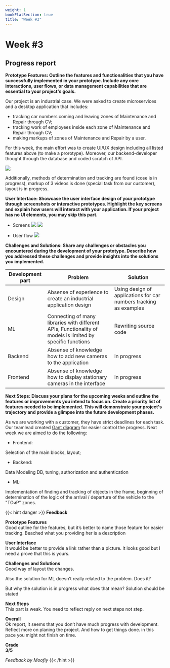 ```yaml
---
weight: 1
bookFlatSection: true
title: "Week #3"
---
```


# Week #3
## **Progress report**

 **Prototype Features: Outline the features and functionalities that you have successfully implemented in your prototype. Include any core interactions, user flows, or data management capabilities that are essential to your project's goals.**

 Our project is an industrial case. We were asked to create microservices and a desktop application that includes:
- tracking car numbers coming and leaving zones of Maintenance and Repair through CV;
- tracking work of employees inside each zone of Maintenance and Repair through CV;
- making markups of zones of Maintenance and Repair by a user.

For this week, the main effort was to create UI/UX design including all listed features above (to make a prorotype). Moreover, our backend-developer thought through the database and coded scratch of API. 

![](/WeWantMoney/database-1.jpg)

Additionally, methods of determination and tracking are found (cose is in progress), markup of 3 videos is done (special task from our customer), layout is in progress.

 **User Interface: Showcase the user interface design of your prototype through screenshots or interactive prototypes. Highlight the key screens and explain how users will interact with your application. If your project has no UI elements, you may skip this part.**

 - Screens
![](/WeWantMoney/main_screen-1.png)
![](/WeWantMoney/login_screen-1.jpg)

 - User flow
![](/WeWantMoney/user_flow-1.jpg)

 **Challenges and Solutions: Share any challenges or obstacles you encountered during the development of your prototype. Describe how you addressed these challenges and provide insights into the solutions you implemented.**

 Development part | Problem | Solution
 --- |--- | --- | 
 Design | Absense of experience to create an inductrial application design | Using design of applications for car numbers tracking as examples
 ML | Connecting of many libraries with different APIs, Functionality of models is limited by specific functions | Rewriting source code
 Backend | Absense of knowledge how to add new cameras to the application | In progress
 Frontend | Absense of knowledge how to display stationary cameras in the interface | In progress



**Next Steps: Discuss your plans for the upcoming weeks and outline the features or improvements you intend to focus on. Create a priority list of features needed to be implemented. This will demonstrate your project's trajectory and provide a glimpse into the future development phases.**

As we are working with a customer, they have strict deadlines for each task. Our teamlead created [Gant diagram](/WeWantMoney/Gant_diagram.pdf) for easier control the progress.
Next week we are aimed to do the following:

- Frontend: 

Selection of the main blocks, layout;

- Backend: 

Data Modeling DB, tuning, authorization and authentication

- ML: 

Implementation of finding and tracking of objects in the frame, beginning of determination of the logic of the arrival / departure of the vehicle to the "ТОиР" zones.


{{< hint danger >}}
**Feedback**  

**Prototype Features**<br>
Good outline for the features, but it’s better to name those feature for easier tracking. Beached what you providing her is a description

**User Interface**<br>
It would be better to provide a link rather than a picture. It looks good but I need a prove that this is yours.

**Challenges and Solutions**<br>
Good way of layout the changes.

Also the solution for ML doesn’t really related to the problem. Does it?

But why  the solution is in progress what does that mean?
Solution should be stated

**Next Steps**<br>
This part is weak. You need to reflect reply on next steps not step.


**Overall**<br>
Ok report, it seems that you don’t have much progress with development.
Reflect more on planing the project. And how to get things done. in this pace you might not finish on time.


**Grade<br> 3/5**

_Feedback by Moofiy_
{{< /hint >}}